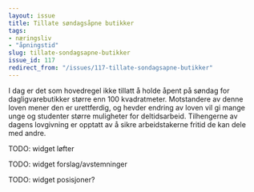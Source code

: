 ```yaml
---
layout: issue
title: Tillate søndagsåpne butikker
tags:
- næringsliv
- "åpningstid"
slug: tillate-sondagsapne-butikker
issue_id: 117
redirect_from: "/issues/117-tillate-sondagsapne-butikker"
---
```


I dag er det som hovedregel ikke tillatt å holde åpent på søndag for dagligvarebutikker større enn 100 kvadratmeter. Motstandere av denne loven mener den er urettferdig, og hevder endring av loven vil gi mange unge og studenter større muligheter for deltidsarbeid. Tilhengerne av dagens lovgivning er opptatt av å sikre arbeidstakerne fritid de kan dele med andre.

TODO: widget løfter

TODO: widget forslag/avstemninger

TODO: widget posisjoner?

